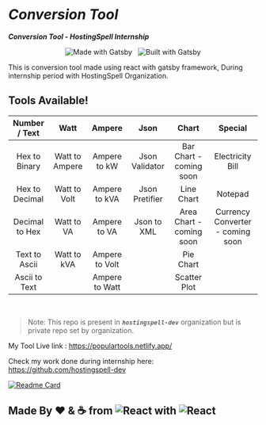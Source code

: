 # _Conversion Tool_

**_Conversion Tool - HostingSpell Internship_**

<div align="center">

![Made with Gatsby](https://img.shields.io/badge/-Made_with_React-05bfff?style=flat-square&logo=react&logoColor=white)&nbsp;&nbsp;
![Built with Gatsby](https://img.shields.io/badge/-Built_with_Gatsby-663399?style=flat-square&logo=gatsby&logoColor=white)
</div>

This is conversion tool made using react with gatsby framework, During internship period with HostingSpell Organization.

## Tools Available!

| Number / Text  | Watt           | Ampere         | Json             | Chart            | Special          |
| :----:         | :----:         | :----:         |  :----:          |  :----:          |  :----:          |
| Hex to Binary  | Watt to Ampere | Ampere to kW   | Json Validator   | Bar Chart - coming soon | Electricity Bill |
| Hex to Decimal | Watt to Volt   | Ampere to kVA  | Json Pretifier   | Line Chart       | Notepad          |
| Decimal to Hex | Watt to VA     | Ampere to VA   | Json to XML      | Area Chart - coming soon | Currency Converter - coming soon |
| Text to Ascii  | Watt to kVA    | Ampere to Volt |                  | Pie Chart        |                  |
| Ascii to Text  |                | Ampere to Watt |                  | Scatter Plot     |                  |

<br>

> Note: This repo is present in _**`hostingspell-dev`**_ organization but is private repo set by organization.

My Tool Live link : https://populartools.netlify.app/

Check my work done during internship here:
https://github.com/hostingspell-dev

[![Readme Card](https://github-readme-stats.vercel.app/api/pin/?username=hostingspell-dev&repo=remove-everything-in-r)](https://github.com/hostingspell-dev/remove-everything-in-r)


## Made By ❤ & ☕ from ![React](https://img.shields.io/badge/-React-000?logo=react&logoColor=cyan&style=flat) with ![React](https://img.shields.io/badge/-Gatsby-000?logo=gatsby&logoColor=rebeccapurple&style=flat)
